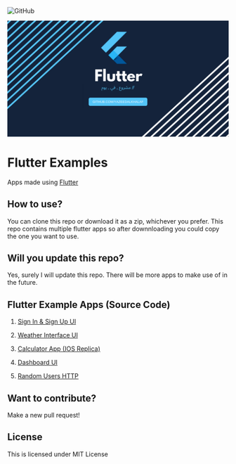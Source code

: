 ![GitHub](https://img.shields.io/github/license/YazeedAlKhalaf/Flutter_UI?label=LICENSE)

![Image](assets/fe.png)

# Flutter Examples
Apps made using [Flutter](https://flutter.dev)

## How to use?
You can clone this repo or download it as a zip, whichever you prefer.
This repo contains multiple flutter apps so after downnloading you could copy the one you want to use.

## Will you update this repo?
Yes, surely I will update this repo. There will be more apps to make use of in the future.

## Flutter Example Apps (Source Code)

1.  [Sign In & Sign Up UI](https://github.com/YazeedAlKhalaf/Flutter_Examples/tree/master/signin_signup_ui)

2.  [Weather Interface UI](https://github.com/YazeedAlKhalaf/Flutter_Examples/tree/master/weather_interface_ui)

3.  [Calculator App (IOS Replica)](https://github.com/YazeedAlKhalaf/Flutter_Examples/tree/master/calculator_app)

4.  [Dashboard UI](https://github.com/YazeedAlKhalaf/Flutter_UI/tree/master/dashboard_ui)

5.  [Random Users HTTP](https://github.com/YazeedAlKhalaf/Flutter_Examples/tree/master/random_users_http)

## Want to contribute?
Make a new pull request!

## License
This is licensed under MIT License



